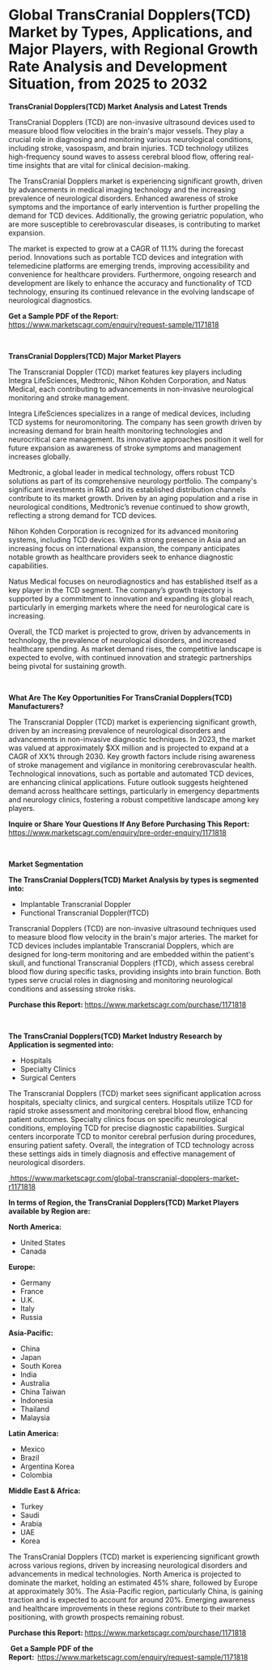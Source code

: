 <p><h1>Global TransCranial Dopplers(TCD) Market by Types, Applications, and Major Players, with Regional Growth Rate Analysis and Development Situation, from 2025 to 2032</h1></p><p><strong>TransCranial Dopplers(TCD) Market Analysis and Latest Trends</strong></p>
<p><p>TransCranial Dopplers (TCD) are non-invasive ultrasound devices used to measure blood flow velocities in the brain's major vessels. They play a crucial role in diagnosing and monitoring various neurological conditions, including stroke, vasospasm, and brain injuries. TCD technology utilizes high-frequency sound waves to assess cerebral blood flow, offering real-time insights that are vital for clinical decision-making.</p><p>The TransCranial Dopplers market is experiencing significant growth, driven by advancements in medical imaging technology and the increasing prevalence of neurological disorders. Enhanced awareness of stroke symptoms and the importance of early intervention is further propelling the demand for TCD devices. Additionally, the growing geriatric population, who are more susceptible to cerebrovascular diseases, is contributing to market expansion.</p><p>The market is expected to grow at a CAGR of 11.1% during the forecast period. Innovations such as portable TCD devices and integration with telemedicine platforms are emerging trends, improving accessibility and convenience for healthcare providers. Furthermore, ongoing research and development are likely to enhance the accuracy and functionality of TCD technology, ensuring its continued relevance in the evolving landscape of neurological diagnostics.</p></p>
<p><strong>Get a Sample PDF of the Report:&nbsp;</strong> <a href="https://www.marketscagr.com/enquiry/request-sample/1171818?utm_campaign=2994&utm_medium=2&utm_source=Github&utm_content=ia&utm_term=14042025&utm_id=transcranial-dopplerstcd">https://www.marketscagr.com/enquiry/request-sample/1171818</a></p>
<p>&nbsp;</p>
<p><strong>TransCranial Dopplers(TCD) Major Market Players</strong></p>
<p><p>The Transcranial Doppler (TCD) market features key players including Integra LifeSciences, Medtronic, Nihon Kohden Corporation, and Natus Medical, each contributing to advancements in non-invasive neurological monitoring and stroke management.</p><p>Integra LifeSciences specializes in a range of medical devices, including TCD systems for neuromonitoring. The company has seen growth driven by increasing demand for brain health monitoring technologies and neurocritical care management. Its innovative approaches position it well for future expansion as awareness of stroke symptoms and management increases globally.</p><p>Medtronic, a global leader in medical technology, offers robust TCD solutions as part of its comprehensive neurology portfolio. The company's significant investments in R&D and its established distribution channels contribute to its market growth. Driven by an aging population and a rise in neurological conditions, Medtronic’s revenue continued to show growth, reflecting a strong demand for TCD devices.</p><p>Nihon Kohden Corporation is recognized for its advanced monitoring systems, including TCD devices. With a strong presence in Asia and an increasing focus on international expansion, the company anticipates notable growth as healthcare providers seek to enhance diagnostic capabilities.</p><p>Natus Medical focuses on neurodiagnostics and has established itself as a key player in the TCD segment. The company’s growth trajectory is supported by a commitment to innovation and expanding its global reach, particularly in emerging markets where the need for neurological care is increasing.</p><p>Overall, the TCD market is projected to grow, driven by advancements in technology, the prevalence of neurological disorders, and increased healthcare spending. As market demand rises, the competitive landscape is expected to evolve, with continued innovation and strategic partnerships being pivotal for sustaining growth.</p></p>
<p>&nbsp;</p>
<p><strong>What Are The Key Opportunities For TransCranial Dopplers(TCD) Manufacturers?</strong></p>
<p><p>The Transcranial Doppler (TCD) market is experiencing significant growth, driven by an increasing prevalence of neurological disorders and advancements in non-invasive diagnostic techniques. In 2023, the market was valued at approximately $XX million and is projected to expand at a CAGR of XX% through 2030. Key growth factors include rising awareness of stroke management and vigilance in monitoring cerebrovascular health. Technological innovations, such as portable and automated TCD devices, are enhancing clinical applications. Future outlook suggests heightened demand across healthcare settings, particularly in emergency departments and neurology clinics, fostering a robust competitive landscape among key players.</p></p>
<p><strong>Inquire or Share Your Questions If Any Before Purchasing This Report:</strong> <a href="https://www.marketscagr.com/enquiry/pre-order-enquiry/1171818?utm_campaign=2994&utm_medium=2&utm_source=Github&utm_content=ia&utm_term=14042025&utm_id=transcranial-dopplerstcd">https://www.marketscagr.com/enquiry/pre-order-enquiry/1171818</a></p>
<p>&nbsp;</p>
<p><strong>Market Segmentation</strong></p>
<p><strong>The TransCranial Dopplers(TCD) Market Analysis by types is segmented into:</strong></p>
<p><ul><li>Implantable Transcranial Doppler</li><li>Functional Transcranial Doppler(fTCD)</li></ul></p>
<p><p>Transcranial Dopplers (TCD) are non-invasive ultrasound techniques used to measure blood flow velocity in the brain's major arteries. The market for TCD devices includes implantable Transcranial Dopplers, which are designed for long-term monitoring and are embedded within the patient's skull, and functional Transcranial Dopplers (fTCD), which assess cerebral blood flow during specific tasks, providing insights into brain function. Both types serve crucial roles in diagnosing and monitoring neurological conditions and assessing stroke risks.</p></p>
<p><strong>Purchase this Report:&nbsp;</strong><a href="https://www.marketscagr.com/purchase/1171818?utm_campaign=2994&utm_medium=2&utm_source=Github&utm_content=ia&utm_term=14042025&utm_id=transcranial-dopplerstcd">https://www.marketscagr.com/purchase/1171818</a></p>
<p>&nbsp;</p>
<p><strong>The TransCranial Dopplers(TCD) Market Industry Research by Application is segmented into:</strong></p>
<p><ul><li>Hospitals</li><li>Specialty Clinics</li><li>Surgical Centers</li></ul></p>
<p><p>The Transcranial Dopplers (TCD) market sees significant application across hospitals, specialty clinics, and surgical centers. Hospitals utilize TCD for rapid stroke assessment and monitoring cerebral blood flow, enhancing patient outcomes. Specialty clinics focus on specific neurological conditions, employing TCD for precise diagnostic capabilities. Surgical centers incorporate TCD to monitor cerebral perfusion during procedures, ensuring patient safety. Overall, the integration of TCD technology across these settings aids in timely diagnosis and effective management of neurological disorders.</p></p>
<p><a href="https://www.marketscagr.com/global-transcranial-dopplers-market-r1171818?utm_campaign=2994&utm_medium=2&utm_source=Github&utm_content=ia&utm_term=14042025&utm_id=transcranial-dopplerstcd">&nbsp;https://www.marketscagr.com/global-transcranial-dopplers-market-r1171818</a></p>
<p><strong>In terms of Region, the TransCranial Dopplers(TCD) Market Players available by Region are:</strong></p>
<p>
    <p> <strong> North America: </strong>
        <ul>
            <li>United States</li>
            <li>Canada</li>
        </ul>
        </p> 
    <p> <strong> Europe: </strong>
        <ul>
            <li>Germany</li>
            <li>France</li>
            <li>U.K.</li>
            <li>Italy</li>
            <li>Russia</li>
        </ul>
        </p> 
    <p> <strong> Asia-Pacific: </strong>
        <ul>
            <li>China</li>
            <li>Japan</li>
            <li>South Korea</li>
            <li>India</li>
            <li>Australia</li>
            <li>China Taiwan</li>
            <li>Indonesia</li>
            <li>Thailand</li>
            <li>Malaysia</li>
        </ul>
        </p> 
    <p> <strong> Latin America: </strong>
        <ul>
            <li>Mexico</li>
            <li>Brazil</li>
            <li>Argentina Korea</li>
            <li>Colombia</li>
        </ul>
        </p> 
    <p> <strong> Middle East & Africa: </strong>
        <ul>
            <li>Turkey</li>
            <li>Saudi</li>
            <li>Arabia</li>
            <li>UAE</li>
            <li>Korea</li>
        </ul>
    </p>
    </p>
<p><p>The TransCranial Dopplers (TCD) market is experiencing significant growth across various regions, driven by increasing neurological disorders and advancements in medical technologies. North America is projected to dominate the market, holding an estimated 45% share, followed by Europe at approximately 30%. The Asia-Pacific region, particularly China, is gaining traction and is expected to account for around 20%. Emerging awareness and healthcare improvements in these regions contribute to their market positioning, with growth prospects remaining robust.</p></p>
<p><strong>Purchase this Report: </strong><a href="https://www.marketscagr.com/purchase/1171818?utm_campaign=2994&utm_medium=2&utm_source=Github&utm_content=ia&utm_term=14042025&utm_id=transcranial-dopplerstcd">https://www.marketscagr.com/purchase/1171818</a></p>
<p>&nbsp;<strong>Get a Sample PDF of the Report:&nbsp;&nbsp;</strong><a href="https://www.marketscagr.com/enquiry/request-sample/1171818?utm_campaign=2994&utm_medium=2&utm_source=Github&utm_content=ia&utm_term=14042025&utm_id=transcranial-dopplerstcd">https://www.marketscagr.com/enquiry/request-sample/1171818</a></p>
<p><strong></strong></p>
<p><p></p><p></p><p></p></p>